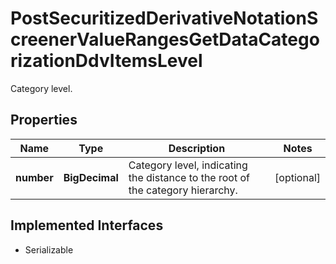 

# PostSecuritizedDerivativeNotationScreenerValueRangesGetDataCategorizationDdvItemsLevel

Category level.

## Properties

Name | Type | Description | Notes
------------ | ------------- | ------------- | -------------
**number** | **BigDecimal** | Category level, indicating the distance to the root of the category hierarchy. |  [optional]


## Implemented Interfaces

* Serializable


